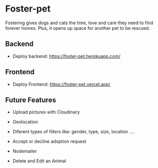 # Foster-pet

Fostering gives dogs and cats the time, love and care they need to find forever homes. Plus, it opens up space for another pet to be rescued.

## Backend

- Deploy backend: https://foster-pet.herokuapp.com/

## Frontend

- Deploy Frontend: https://foster-pet.vercel.app/

## Future Features

- Upload pictures with Cloudinary

- Geolocation

- Diferent types of filters like: gender, type, size, location ....

- Accept or decline adoption request

- Nodemailer

* Delete and Edit an Animal
